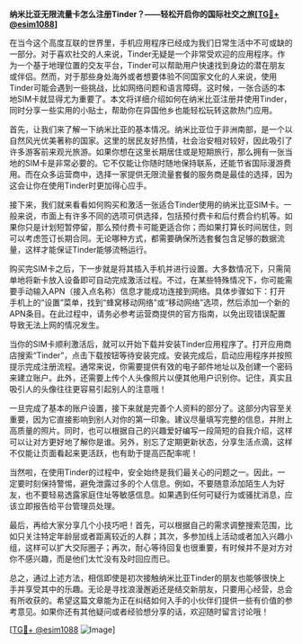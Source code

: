 **纳米比亚无限流量卡怎么注册Tinder？——轻松开启你的国际社交之旅[[TG💪+ @esim1088](https://t.me/s/esim1088)]**

在当今这个高度互联的世界里，手机应用程序已经成为我们日常生活中不可或缺的一部分。对于喜欢社交的人来说，Tinder无疑是一个非常受欢迎的应用程序。作为一个基于地理位置的交友平台，Tinder可以帮助用户快速找到身边的潜在朋友或伴侣。然而，对于那些身处海外或者想要体验不同国家文化的人来说，使用Tinder可能会遇到一些挑战，比如网络问题和语言障碍。这时候，一张合适的本地SIM卡就显得尤为重要了。本文将详细介绍如何在纳米比亚注册并使用Tinder，同时分享一些实用的小贴士，帮助你在异国他乡也能轻松玩转这款热门应用。

首先，让我们来了解一下纳米比亚的基本情况。纳米比亚位于非洲南部，是一个以自然风光优美著称的国家。这里的居民友好热情，社会治安相对较好，因此吸引了许多游客前来观光旅游。如果你想在这里长期居住或是短期旅行，那么拥有一张当地的SIM卡是非常必要的。它不仅能让你随时随地保持联系，还能节省国际漫游费用。而在众多运营商中，选择一家提供无限流量套餐的服务商是最佳的选择，因为这会让你在使用Tinder时更加得心应手。

接下来，我们就来看看如何购买和激活一张适合Tinder使用的纳米比亚SIM卡。一般来说，市面上有许多不同的选项可供选择，包括预付费卡和后付费合约机等。如果你只是计划短暂停留，那么预付费卡可能更适合你；而如果打算长时间居住，则可以考虑签订长期合同。无论哪种方式，都需要确保所选套餐包含足够的数据流量，这样才能保证Tinder能够流畅运行。

购买完SIM卡之后，下一步就是将其插入手机并进行设置。大多数情况下，只需简单地将新卡放入设备即可自动完成激活过程。不过，在某些特殊情况下，你可能需要手动输入APN（接入点名称）信息才能成功连接到网络。具体步骤如下：打开手机上的“设置”菜单，找到“蜂窝移动网络”或“移动网络”选项，然后添加一个新的APN条目。在此过程中，请务必参考运营商提供的官方指南，以免出现错误配置导致无法上网的情况发生。

当你的SIM卡顺利激活后，就可以开始下载并安装Tinder应用程序了。打开应用商店搜索“Tinder”，点击下载按钮等待安装完成。安装完成后，启动应用程序并按照提示完成注册流程。通常来说，你需要提供有效的电子邮件地址以及创建一个密码来建立账户。此外，还需要上传个人头像照片以便其他用户识别你。记住，真实且吸引人的头像往往更容易引起别人的注意哦！

一旦完成了基本的账户设置，接下来就是完善个人资料的部分了。这部分内容至关重要，因为它直接影响到别人对你的第一印象。建议尽量填写完整的信息，并附上高质量的照片。同时，也可以根据自己的兴趣爱好编写一段简短的自我介绍，这样可以让对方更好地了解你是谁。另外，别忘了定期更新状态，分享生活点滴，这样不仅能让页面看起来更活跃，也有助于提高匹配率呢！

当然啦，在使用Tinder的过程中，安全始终是我们最关心的问题之一。因此，一定要时刻保持警惕，避免泄露过多的个人信息。例如，不要随意添加陌生人为好友，也不要轻易透露家庭住址等敏感信息。如果遇到任何可疑行为或骚扰消息，应该立即报告给平台管理员处理。

最后，再给大家分享几个小技巧吧！首先，可以根据自己的需求调整搜索范围，比如只关注特定年龄层或者距离较近的人群；其次，多参加线上活动或者加入兴趣小组，这样可以扩大交际圈子；再次，耐心等待回复也很重要，有时候并不是对方对你不感兴趣，而是他们太忙没有及时回应而已。

总之，通过上述方法，相信即使是初次接触纳米比亚Tinder的朋友也能够很快上手并享受其中的乐趣。无论是寻找浪漫邂逅还是结交新朋友，只要用心经营，总会有所收获的。希望这篇文章能为正在纠结如何入手的小伙伴们提供一些有价值的参考意见。如果你还有其他疑问或者经验想分享的话，欢迎随时留言讨论哦！

[[TG💪+ @esim1088](https://t.me/s/esim1088) ![Image](https://i.postimg.cc/4NQfJmqS/Snipaste-2025-05-13-00-14-12.png)]